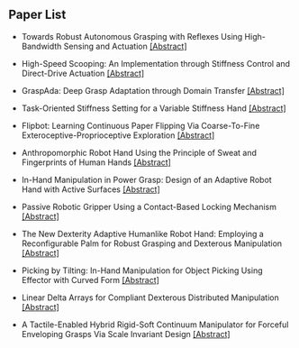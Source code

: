 ## Paper List

- Towards Robust Autonomous Grasping with Reflexes Using High-Bandwidth Sensing and Actuation
[[Abstract]](https://events.infovaya.com/presentation?id=94250)

- High-Speed Scooping: An Implementation through Stiffness Control and Direct-Drive Actuation
[[Abstract]](https://events.infovaya.com/presentation?id=94253)

- GraspAda: Deep Grasp Adaptation through Domain Transfer
[[Abstract]](https://events.infovaya.com/presentation?id=94256)

- Task-Oriented Stiffness Setting for a Variable Stiffness Hand
[[Abstract]](https://events.infovaya.com/presentation?id=94259)

- Flipbot: Learning Continuous Paper Flipping Via Coarse-To-Fine Exteroceptive-Proprioceptive Exploration
[[Abstract]](https://events.infovaya.com/presentation?id=94262)

- Anthropomorphic Robot Hand Using the Principle of Sweat and Fingerprints of Human Hands
[[Abstract]](https://events.infovaya.com/presentation?id=94265)

- In-Hand Manipulation in Power Grasp: Design of an Adaptive Robot Hand with Active Surfaces
[[Abstract]](https://events.infovaya.com/presentation?id=94268)

- Passive Robotic Gripper Using a Contact-Based Locking Mechanism
[[Abstract]](https://events.infovaya.com/presentation?id=94271)

- The New Dexterity Adaptive Humanlike Robot Hand: Employing a Reconfigurable Palm for Robust Grasping and Dexterous Manipulation
[[Abstract]](https://events.infovaya.com/presentation?id=94274)

- Picking by Tilting: In-Hand Manipulation for Object Picking Using Effector with Curved Form
[[Abstract]](https://events.infovaya.com/presentation?id=94277)

- Linear Delta Arrays for Compliant Dexterous Distributed Manipulation
[[Abstract]](https://events.infovaya.com/presentation?id=94280)

- A Tactile-Enabled Hybrid Rigid-Soft Continuum Manipulator for Forceful Enveloping Grasps Via Scale Invariant Design
[[Abstract]](https://events.infovaya.com/presentation?id=94283)

